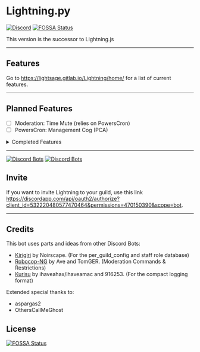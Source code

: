 # Lightning.py
[![Discord](https://img.shields.io/discord/527887739178188830.svg)](https://discord.gg/cDPGuYd)[![FOSSA Status](https://app.fossa.io/api/projects/git%2Bgithub.com%2FLightSage%2FLightning.py.svg?type=shield)](https://app.fossa.io/projects/git%2Bgithub.com%2FLightSage%2FLightning.py?ref=badge_shield)


This version is the successor to Lightning.js

---

## Features

Go to https://lightsage.gitlab.io/Lightning/home/ for a list of current features.

---
## Planned Features

- [ ] Moderation: Time Mute (relies on PowersCron)
- [ ] PowersCron: Management Cog (PCA)

<details>
<summary>Completed Features</summary>
<p>

- [x] Message Logging 
- [x] Logging: Invite Watching
- [x] Member Count
- [x] Announcement Maker
- [x] Moderation: Mute
- [x] Moderation: Restrictions
- [x] Moderation: Ban ID/Hackban
- [x] Moderation: Silent Kick
- [x] Moderation: Reapply Restrictions on Member Join
- [x] Admin: Fetch the guild's userlog.json file
- [x] Status Switching
- [x] Support Server: Special commands that help moderate the support server
- [x] Bot Owner: Blacklist Guilds and Users
- [x] Bot Owner: Search blacklist with an ID
- [x] PowersCron: Reminders/Timers
- [x] Moderation: Time Ban (relies on PowersCron)
- [x] PowersCron: Allow reminder author to delete their own reminders


</p>
</details>

---
[![Discord Bots](https://discordbots.org/api/widget/status/532220480577470464.svg)](https://discordbots.org/bot/532220480577470464)
[![Discord Bots](https://discordbots.org/api/widget/owner/532220480577470464.svg)](https://discordbots.org/bot/532220480577470464)
## Invite

If you want to invite Lightning to your guild, use this link https://discordapp.com/api/oauth2/authorize?client_id=532220480577470464&permissions=470150390&scope=bot.

---
## Credits 

This bot uses parts and ideas from other Discord Bots:

- [Kirigiri](https://git.catgirlsin.space/noirscape/kirigiri) by Noirscape. (For the per_guild_config and staff role database)
- [Robocop-NG](https://github.com/reswitched/robocop-ng) by Ave and TomGER. (Moderation Commands & Restrictions)
- [Kurisu](https://github.com/nh-server/Kurisu) by ihaveahax/ihaveamac and 916253. (For the compact logging format)


Extended special thanks to:

- aspargas2
- OthersCallMeGhost


## License
[![FOSSA Status](https://app.fossa.io/api/projects/git%2Bgithub.com%2FLightSage%2FLightning.py.svg?type=large)](https://app.fossa.io/projects/git%2Bgithub.com%2FLightSage%2FLightning.py?ref=badge_large)